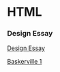 HTML
====

### Design Essay

[Design Essay](https://cal-orr.github.io/GitHub/designessay.html)

[Baskerville 1](https://cal-orr.github.io/john_baskerville/johnbaskerville.html)
